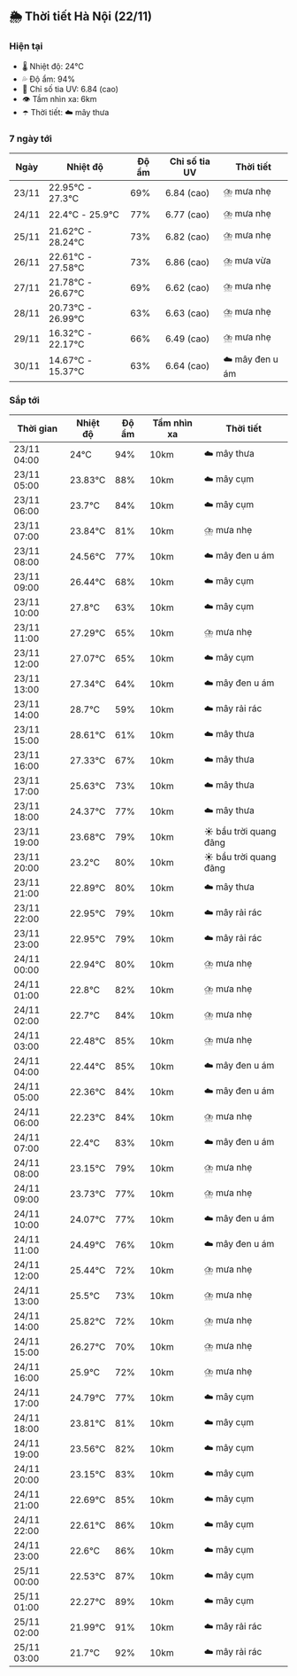## 🌦️ Thời tiết Hà Nội (22/11)

### Hiện tại

- 🌡️ Nhiệt độ: 24℃
- 💦 Độ ẩm: 94%
- 🌟 Chỉ số tia UV: 6.84 (cao)
- 👁️ Tầm nhìn xa: 6km
- ☂️ Thời tiết: ☁️ mây thưa

### 7 ngày tới

| Ngày | Nhiệt độ | Độ ẩm | Chỉ số tia UV | Thời tiết |
| --- | --- | --- | --- | --- |
| 23/11 | 22.95℃ - 27.3℃ | 69% | 6.84 (cao) | ⛈️ mưa nhẹ |
| 24/11 | 22.4℃ - 25.9℃ | 77% | 6.77 (cao) | ⛈️ mưa nhẹ |
| 25/11 | 21.62℃ - 28.24℃ | 73% | 6.82 (cao) | ⛈️ mưa nhẹ |
| 26/11 | 22.61℃ - 27.58℃ | 73% | 6.86 (cao) | ⛈️ mưa vừa |
| 27/11 | 21.78℃ - 26.67℃ | 69% | 6.62 (cao) | ⛈️ mưa nhẹ |
| 28/11 | 20.73℃ - 26.99℃ | 63% | 6.63 (cao) | ⛈️ mưa nhẹ |
| 29/11 | 16.32℃ - 22.17℃ | 66% | 6.49 (cao) | ⛈️ mưa nhẹ |
| 30/11 | 14.67℃ - 15.37℃ | 63% | 6.64 (cao) | ☁️ mây đen u ám |

### Sắp tới

| Thời gian | Nhiệt độ | Độ ẩm | Tầm nhìn xa | Thời tiết |
| --- | --- | --- | --- | --- |
| 23/11 04:00 | 24℃ | 94% | 10km | ☁️ mây thưa |
| 23/11 05:00 | 23.83℃ | 88% | 10km | ☁️ mây cụm |
| 23/11 06:00 | 23.7℃ | 84% | 10km | ☁️ mây cụm |
| 23/11 07:00 | 23.84℃ | 81% | 10km | ⛈️ mưa nhẹ |
| 23/11 08:00 | 24.56℃ | 77% | 10km | ☁️ mây đen u ám |
| 23/11 09:00 | 26.44℃ | 68% | 10km | ☁️ mây cụm |
| 23/11 10:00 | 27.8℃ | 63% | 10km | ☁️ mây cụm |
| 23/11 11:00 | 27.29℃ | 65% | 10km | ⛈️ mưa nhẹ |
| 23/11 12:00 | 27.07℃ | 65% | 10km | ☁️ mây cụm |
| 23/11 13:00 | 27.34℃ | 64% | 10km | ☁️ mây đen u ám |
| 23/11 14:00 | 28.7℃ | 59% | 10km | ☁️ mây rải rác |
| 23/11 15:00 | 28.61℃ | 61% | 10km | ☁️ mây thưa |
| 23/11 16:00 | 27.33℃ | 67% | 10km | ☁️ mây thưa |
| 23/11 17:00 | 25.63℃ | 73% | 10km | ☁️ mây thưa |
| 23/11 18:00 | 24.37℃ | 77% | 10km | ☁️ mây thưa |
| 23/11 19:00 | 23.68℃ | 79% | 10km | ☀️ bầu trời quang đãng |
| 23/11 20:00 | 23.2℃ | 80% | 10km | ☀️ bầu trời quang đãng |
| 23/11 21:00 | 22.89℃ | 80% | 10km | ☁️ mây thưa |
| 23/11 22:00 | 22.95℃ | 79% | 10km | ☁️ mây rải rác |
| 23/11 23:00 | 22.95℃ | 79% | 10km | ☁️ mây rải rác |
| 24/11 00:00 | 22.94℃ | 80% | 10km | ⛈️ mưa nhẹ |
| 24/11 01:00 | 22.8℃ | 82% | 10km | ⛈️ mưa nhẹ |
| 24/11 02:00 | 22.7℃ | 84% | 10km | ⛈️ mưa nhẹ |
| 24/11 03:00 | 22.48℃ | 85% | 10km | ⛈️ mưa nhẹ |
| 24/11 04:00 | 22.44℃ | 85% | 10km | ☁️ mây đen u ám |
| 24/11 05:00 | 22.36℃ | 84% | 10km | ☁️ mây đen u ám |
| 24/11 06:00 | 22.23℃ | 84% | 10km | ⛈️ mưa nhẹ |
| 24/11 07:00 | 22.4℃ | 83% | 10km | ☁️ mây đen u ám |
| 24/11 08:00 | 23.15℃ | 79% | 10km | ⛈️ mưa nhẹ |
| 24/11 09:00 | 23.73℃ | 77% | 10km | ⛈️ mưa nhẹ |
| 24/11 10:00 | 24.07℃ | 77% | 10km | ☁️ mây đen u ám |
| 24/11 11:00 | 24.49℃ | 76% | 10km | ☁️ mây đen u ám |
| 24/11 12:00 | 25.44℃ | 72% | 10km | ⛈️ mưa nhẹ |
| 24/11 13:00 | 25.5℃ | 73% | 10km | ⛈️ mưa nhẹ |
| 24/11 14:00 | 25.82℃ | 72% | 10km | ⛈️ mưa nhẹ |
| 24/11 15:00 | 26.27℃ | 70% | 10km | ⛈️ mưa nhẹ |
| 24/11 16:00 | 25.9℃ | 72% | 10km | ⛈️ mưa nhẹ |
| 24/11 17:00 | 24.79℃ | 77% | 10km | ☁️ mây cụm |
| 24/11 18:00 | 23.81℃ | 81% | 10km | ☁️ mây cụm |
| 24/11 19:00 | 23.56℃ | 82% | 10km | ☁️ mây cụm |
| 24/11 20:00 | 23.15℃ | 83% | 10km | ☁️ mây cụm |
| 24/11 21:00 | 22.69℃ | 85% | 10km | ☁️ mây cụm |
| 24/11 22:00 | 22.61℃ | 86% | 10km | ☁️ mây cụm |
| 24/11 23:00 | 22.6℃ | 86% | 10km | ☁️ mây cụm |
| 25/11 00:00 | 22.53℃ | 87% | 10km | ☁️ mây cụm |
| 25/11 01:00 | 22.27℃ | 89% | 10km | ☁️ mây cụm |
| 25/11 02:00 | 21.99℃ | 91% | 10km | ☁️ mây rải rác |
| 25/11 03:00 | 21.7℃ | 92% | 10km | ☁️ mây rải rác |
